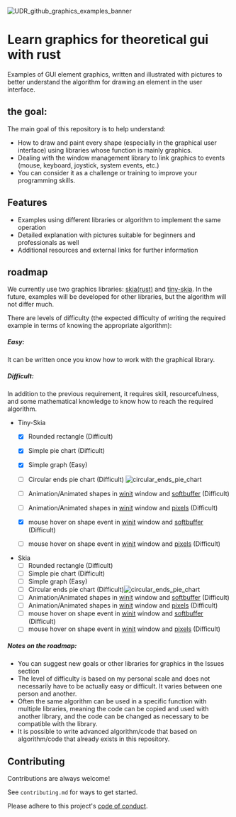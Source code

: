 
![UDR_github_graphics_examples_banner](https://github.com/Unique-Digital-Resources/Examples-of-using-some-crates-for-rust-community/assets/144396669/661ac3d0-a9b6-40db-b26f-aed7fe7f2f9a)

# Learn graphics for theoretical gui with rust

Examples of GUI element graphics, written and illustrated with pictures to better understand the algorithm for drawing an element in the user interface.

## the goal:
The main goal of this repository is to help understand:
- How to draw and paint every shape (especially in the graphical user interface) using libraries whose function is mainly graphics.
- Dealing with the window management library to link graphics to events (mouse, keyboard, joystick, system events, etc.)
- You can consider it as a challenge or training to improve your programming skills.


## Features

- Examples using different libraries or algorithm to implement the same operation
- Detailed explanation with pictures suitable for beginners and professionals as well
- Additional resources and external links for further information

## roadmap
We currently use two graphics libraries: [skia(rust)](https://github.com/rust-skia/rust-skia) and [tiny-skia](https://github.com/RazrFalcon/tiny-skia).
In the future, examples will be developed for other libraries, but the algorithm will not differ much.

There are levels of difficulty (the expected difficulty of writing the required example in terms of knowing the appropriate algorithm):
##### Easy: 
It can be written once you know how to work with the graphical library.
##### Difficult:
In addition to the previous requirement, it requires skill, resourcefulness, and some mathematical knowledge to know how to reach the required algorithm.
- Tiny-Skia
    - [x] Rounded rectangle (Difficult) 
    - [x] Simple pie chart (Difficult)
    - [x] Simple graph (Easy)
    - [ ] Circular ends pie chart (Difficult) ![circular_ends_pie_chart](https://github.com/Unique-Digital-Resources/Examples-of-using-some-crates-for-rust-community/assets/144396669/60658a32-69a4-4b67-b872-b4aacdf740b4)

    - [ ] Animation/Animated shapes in [winit](https://github.com/rust-windowing/winit) window and [softbuffer](https://github.com/rust-windowing/softbuffer) (Difficult)
    - [ ] Animation/Animated shapes in [winit](https://github.com/rust-windowing/winit) window and [pixels](https://github.com/parasyte/pixels/tree/main) (Difficult)
    - [x] mouse hover on shape event in [winit](https://github.com/rust-windowing/winit) window and [softbuffer](https://github.com/rust-windowing/softbuffer) (Difficult)
    - [ ] mouse hover on shape event in [winit](https://github.com/rust-windowing/winit) window and [pixels](https://github.com/parasyte/pixels/tree/main) (Difficult)

- Skia
    - [ ] Rounded rectangle (Difficult) 
    - [ ] Simple pie chart (Difficult)
    - [ ] Simple graph (Easy)
    - [ ] Circular ends pie chart (Difficult)![circular_ends_pie_chart](https://github.com/Unique-Digital-Resources/Examples-of-using-some-crates-for-rust-community/assets/144396669/60658a32-69a4-4b67-b872-b4aacdf740b4)
    - [ ] Animation/Animated shapes in [winit](https://github.com/rust-windowing/winit) window and [softbuffer](https://github.com/rust-windowing/softbuffer) (Difficult)
    - [ ] Animation/Animated shapes in [winit](https://github.com/rust-windowing/winit) window and [pixels](https://github.com/parasyte/pixels/tree/main) (Difficult)
    - [ ] mouse hover on shape event in [winit](https://github.com/rust-windowing/winit) window and [softbuffer](https://github.com/rust-windowing/softbuffer) (Difficult)
    - [ ] mouse hover on shape event in [winit](https://github.com/rust-windowing/winit) window and [pixels](https://github.com/parasyte/pixels/tree/main) (Difficult)

##### Notes on the roadmap:
- You can suggest new goals or other libraries for graphics in the Issues section
- The level of difficulty is based on my personal scale and does not necessarily have to be actually easy or difficult. It varies between one person and another.
- Often the same algorithm can be used in a specific function with multiple libraries, meaning the code can be copied and used with another library, and the code can be changed as necessary to be compatible with the library.
- It is possible to write advanced algorithm/code that based on algorithm/code that already exists in this repository.

## Contributing

Contributions are always welcome!

See `contributing.md` for ways to get started.

Please adhere to this project's [code of conduct](https://github.com/Unique-Digital-Resources/Learn-graphics-for-theoretical-gui/blob/main/CODE_OF_CONDUCT.md#contributor-covenant-code-of-conduct).
